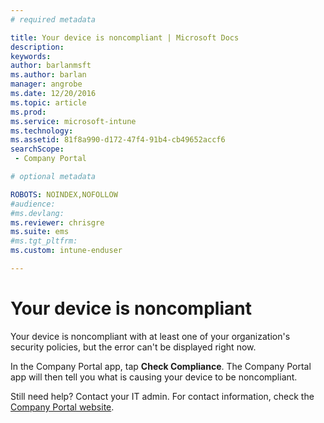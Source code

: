 ```yaml
---
# required metadata

title: Your device is noncompliant | Microsoft Docs
description:
keywords:
author: barlanmsftms.author: barlan
manager: angrobe
ms.date: 12/20/2016
ms.topic: article
ms.prod:
ms.service: microsoft-intune
ms.technology:
ms.assetid: 81f8a990-d172-47f4-91b4-cb49652accf6searchScope: - Company Portal

# optional metadata

ROBOTS: NOINDEX,NOFOLLOW
#audience:
#ms.devlang:
ms.reviewer: chrisgre
ms.suite: ems
#ms.tgt_pltfrm:
ms.custom: intune-enduser

---
```


# Your device is noncompliant

Your device is noncompliant with at least one of your organization's security policies, but the error can't be displayed right now.  

In the Company Portal app, tap **Check Compliance**. The Company Portal app will then tell you what is causing your device to be noncompliant. 

Still need help? Contact your IT admin. For contact information, check the [Company Portal website](http://portal.manage.microsoft.com).
